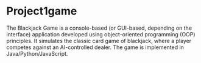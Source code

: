 # Project1game
The Blackjack Game is a console-based (or GUI-based, depending on the interface) application developed using object-oriented programming (OOP) principles. It simulates the classic card game of blackjack, where a player competes against an AI-controlled dealer. The game is implemented in Java/Python/JavaScript.
